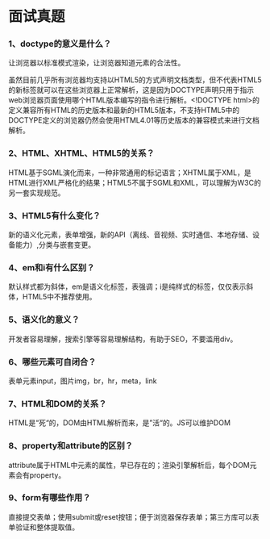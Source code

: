 # 面试真题

### 1、doctype的意义是什么？

让浏览器以标准模式渲染，让浏览器知道元素的合法性。

虽然目前几乎所有浏览器均支持以HTML5的方式声明文档类型，但不代表HTML5的新标签就可以在这些浏览器上正常解析，这是因为DOCTYPE声明只用于指示web浏览器页面使用哪个HTML版本编写的指令进行解析。\<!DOCTYPE html>的定义兼容所有HTML的历史版本和最新的HTML5版本，不支持HTML5中的DOCTYPE定义的浏览器仍然会使用HTML4.01等历史版本的兼容模式来进行文档解析。

### 2、HTML、XHTML、HTML5的关系？

HTML基于SGML演化而来，一种非常通用的标记语言；XHTML属于XML，是HTML进行XML严格化的结果；HTML5不属于SGML和XML，可以理解为W3C的另一套实现规范。

### 3、HTML5有什么变化？

新的语义化元素，表单增强，新的API（离线、音视频、实时通信、本地存储、设备能力）,分类与嵌套变更。

### 4、em和i有什么区别？

默认样式都为斜体，em是语义化标签，表强调；i是纯样式的标签，仅仅表示斜体，HTML5中不推荐使用。

### 5、语义化的意义？

开发者容易理解，搜索引擎等容易理解结构，有助于SEO，不要滥用div。

### 6、哪些元素可自闭合？

表单元素input，图片img，br，hr，meta，link

### 7、HTML和DOM的关系？

HTML是“死“的，DOM由HTML解析而来，是”活“的。JS可以维护DOM

### 8、property和attribute的区别？

attribute属于HTML中元素的属性，早已存在的；渲染引擎解析后，每个DOM元素会有property。

### 9、form有哪些作用？

直接提交表单；使用submit或reset按钮；便于浏览器保存表单；第三方库可以表单验证和整体提取值。